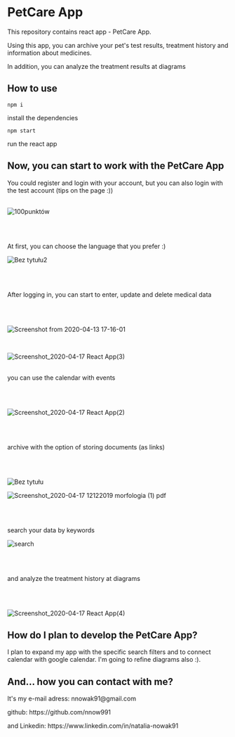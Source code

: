 <h1>PetCare App</h1>
<p> This repository contains react app - PetCare App.</p>
  <p>Using this app, you can archive your pet's test results, treatment history and information about medicines.<p>
    <p>In addition, you can analyze the treatment results at diagrams</p>
    
<h2> How to use</h2>

```npm i``` <p> install the dependencies</p>
```npm start```<p> run the react app<p/>
    
  
 <h2> Now, you can start to work with the PetCare App</h2>
 You could register and login with your account, but you can also login with the test account (tips on the page :))<br/>
 <br/>
 
![100punktów](https://user-images.githubusercontent.com/52631841/79707319-63ea8d80-82bc-11ea-95b5-94cf88022876.png)

<br/><br/>
<p>At first, you can choose the language that you prefer :)</P>

![Bez tytułu2](https://user-images.githubusercontent.com/52631841/79707644-816c2700-82bd-11ea-96b1-8fae5fa40612.png)

<br/><br/>

<p>After logging in, you can start to enter, update and delete medical data</p><br/><br/>
 
![Screenshot from 2020-04-13 17-16-01](https://user-images.githubusercontent.com/52631841/79599988-b6725100-80e6-11ea-8d19-830efa050086.png)
 
 <br/>
 
![Screenshot_2020-04-17 React App(3)](https://user-images.githubusercontent.com/52631841/79597566-cc7e1280-80e2-11ea-8cd3-25db0a6f270a.png)
<br/>
<br/>
<p> you can use the calendar with events</p><br/><br/>

![Screenshot_2020-04-17 React App(2)](https://user-images.githubusercontent.com/52631841/79598019-8aa19c00-80e3-11ea-9630-ae97a4ad17ed.png)

<br/>
<br/>
<p> archive with the option of storing documents (as links) </p><br/><br/>

 ![Bez tytułu](https://user-images.githubusercontent.com/52631841/79707538-1b7f9f80-82bd-11ea-993c-755ae42edd9c.png)

  
![Screenshot_2020-04-17 12122019 morfologia (1) pdf](https://user-images.githubusercontent.com/52631841/79599448-c76e9280-80e5-11ea-9d9a-5146d01c0011.png)
  
<br/>
<br/>
<p> search your data by keywords</p>

![search](https://user-images.githubusercontent.com/52631841/79707594-5255b580-82bd-11ea-9f2c-6271e5e0877c.png)

<br/>
<br/>
<p> and analyze the treatment history at diagrams</p><br/><br/>
  
 
![Screenshot_2020-04-17 React App(4)](https://user-images.githubusercontent.com/52631841/79598233-dce2bd00-80e3-11ea-912d-f547eb8049bd.png)

 <h2> How do I plan to develop the PetCare App?</h2>
I plan to expand my app with the specific search filters and to connect calendar with google calendar.
I'm going to refine diagrams also :).

<br/>


 <h2> And... how you can contact with me?</h2>
<p> It's my e-mail adress: nnowak91@gmail.com</p>
<p> github: https://github.com/nnow991 </p>
<p> and Linkedin: https://www.linkedin.com/in/natalia-nowak91 </p>

